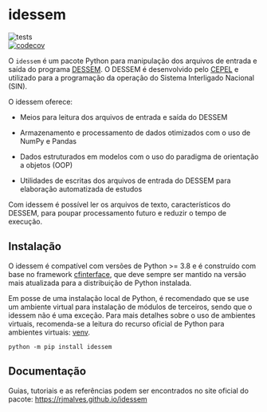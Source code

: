 # idessem


![tests](https://github.com/rjmalves/idessem/workflows/tests/badge.svg)  
[![codecov](https://codecov.io/gh/rjmalves/idessem/branch/main/graph/badge.svg?token=HA31U1FWM4)](https://codecov.io/gh/rjmalves/idessem)

O `idessem` é um pacote Python para manipulação dos arquivos de entrada e saída do programa [DESSEM](https://www.cepel.br/linhas-de-pesquisa/dessem/). O DESSEM é desenvolvido pelo [CEPEL](http://www.cepel.br) e utilizado para a programação da operação do Sistema Interligado Nacional (SIN).

O idessem oferece:

- Meios para leitura dos arquivos de entrada e saída do DESSEM

- Armazenamento e processamento de dados otimizados com o uso de NumPy e Pandas

- Dados estruturados em modelos com o uso do paradigma de orientação a objetos (OOP)

- Utilidades de escritas dos arquivos de entrada do DESSEM para elaboração automatizada de estudos

Com idessem é possível ler os arquivos de texto, característicos do DESSEM, para poupar processamento futuro e reduzir o tempo de execução.

## Instalação

O idessem é compatível com versões de Python >= 3.8 e é construído com base no framework [cfinterface](https://github.com/rjmalves/cfi), que deve sempre ser mantido na versão mais atualizada para a distribuição de Python instalada.

Em posse de uma instalação local de Python, é recomendado que se use um ambiente virtual para instalação de módulos de terceiros, sendo que o idessem não é uma exceção. Para mais detalhes sobre o uso de ambientes virtuais, recomenda-se a leitura do recurso oficial de Python para ambientes virtuais: [venv](https://docs.python.org/3/library/venv.html).

```
python -m pip install idessem
```

## Documentação

Guias, tutoriais e as referências podem ser encontrados no site oficial do pacote: https://rjmalves.github.io/idessem
